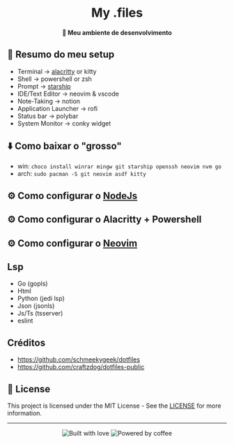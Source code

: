 <h1 align="center">My .files</h1>

<h4 align="center">🚀 Meu ambiente de desenvolvimento</h4>

## 📝 Resumo do meu setup
- Terminal -> [alacritty](https://github.com/alacritty/alacritty) or kitty
- Shell -> powershell or zsh
- Prompt -> [starship](https://starship.rs)
- IDE/Text Editor -> neovim & vscode
- Note-Taking -> notion
- Application Launcher -> rofi
- Status bar -> polybar
- System Monitor -> conky widget

## ⬇️ Como baixar o "grosso"
- win: `choco install winrar mingw git starship openssh neovim nvm go`
- arch: `sudo pacman -S git neovim asdf kitty`

## ⚙ Como configurar o [NodeJs](https://nodejs.org)
## ⚙ Como configurar o Alacritty + Powershell
## ⚙ Como configurar o [Neovim](https://neovim.io)

## Lsp
- Go (gopls)
- Html
- Python (jedi lsp)
- Json (jsonls)
- Js/Ts (tsserver)
- eslint

## Créditos

- https://github.com/schmeekygeek/dotfiles
- https://github.com/craftzdog/dotfiles-public

## 📝 License

This project is licensed under the MIT License - See the [LICENSE](https://github.com/kauefraga/my-dotfiles/blob/main/LICENSE) for more information.

---
<div align="center" display="flex">
  <img alt="Built with love" src="https://forthebadge.com/images/badges/built-with-love.svg">
  <img alt="Powered by coffee" src="https://forthebadge.com/images/badges/powered-by-coffee.svg">
</div>

